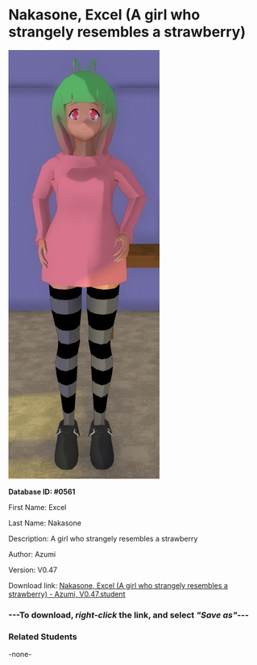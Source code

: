 # Nakasone, Excel (A girl who strangely resembles a strawberry)

<img src="Files/Nakasone, Excel (A girl who strangely resembles a strawberry).png" title="Nakasone, Excel (A girl who strangely resembles a strawberry) - Azumi, V0.47">

**Database ID: #0561**

First Name: Excel

Last Name: Nakasone

Description: A girl who strangely resembles a strawberry

Author: Azumi

Version: V0.47

Download link: <a href="https://raw.githubusercontent.com/Arbiter1223/Daigaku-Gurashi-Custom-Students/master/Students/Files/Nakasone%2C%20Excel%20(A%20girl%20who%20strangely%20resembles%20a%20strawberry)%20-%20Azumi%2C%20V0.47.student">Nakasone, Excel (A girl who strangely resembles a strawberry) - Azumi, V0.47.student</a>

### ---**To download, _right-click_ the link, and select _"Save as"_**---

### Related Students

-none-
